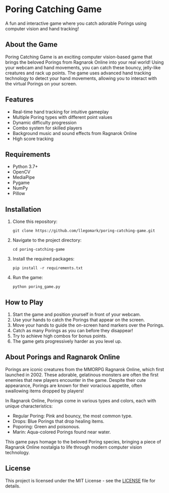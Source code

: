 # Poring Catching Game

A fun and interactive game where you catch adorable Porings using computer vision and hand tracking!

## About the Game

Poring Catching Game is an exciting computer vision-based game that brings the beloved Porings from Ragnarok Online into your real world! Using your webcam and hand movements, you can catch these bouncy, jelly-like creatures and rack up points. The game uses advanced hand tracking technology to detect your hand movements, allowing you to interact with the virtual Porings on your screen.

## Features

- Real-time hand tracking for intuitive gameplay
- Multiple Poring types with different point values
- Dynamic difficulty progression
- Combo system for skilled players
- Background music and sound effects from Ragnarok Online
- High score tracking

## Requirements

- Python 3.7+
- OpenCV
- MediaPipe
- Pygame
- NumPy
- Pillow

## Installation

1. Clone this repository:
   ```
   git clone https://github.com/llegomark/poring-catching-game.git
   ```

2. Navigate to the project directory:
   ```
   cd poring-catching-game
   ```

3. Install the required packages:
   ```
   pip install -r requirements.txt
   ```

4. Run the game:
   ```
   python poring_game.py
   ```

## How to Play

1. Start the game and position yourself in front of your webcam.
2. Use your hands to catch the Porings that appear on the screen.
3. Move your hands to guide the on-screen hand markers over the Porings.
4. Catch as many Porings as you can before they disappear!
5. Try to achieve high combos for bonus points.
6. The game gets progressively harder as you level up.

## About Porings and Ragnarok Online

Porings are iconic creatures from the MMORPG Ragnarok Online, which first launched in 2002. These adorable, gelatinous monsters are often the first enemies that new players encounter in the game. Despite their cute appearance, Porings are known for their voracious appetite, often swallowing items dropped by players!

In Ragnarok Online, Porings come in various types and colors, each with unique characteristics:

- Regular Poring: Pink and bouncy, the most common type.
- Drops: Blue Porings that drop healing items.
- Poporing: Green and poisonous.
- Marin: Aqua-colored Porings found near water.

This game pays homage to the beloved Poring species, bringing a piece of Ragnarok Online nostalgia to life through modern computer vision technology.

## License

This project is licensed under the MIT License - see the [LICENSE](LICENSE) file for details.